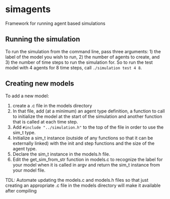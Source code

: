 # simagents
Framework for running agent based simulations

## Running the simulation
To run the simulation from the command line, pass three arguments: 1) the label of the model you wish to run, 2) the number of agents to create, and 3) the number of time steps to run the simulation for. So to run the test model with 4 agents for 8 time steps, call `./simulation test 4 8`.

## Creating new models
To add a new model:
1. create a .c file in the models directory
2. In that file, add (at a minimum) an agent type definition, a function to call to initialize the model at the start of the simulation and another function that is called at each time step.
3. Add `#include "../simulation.h"` to the top of the file in order to use the sim_t type.
4. Initialize a sim_t instance (outside of any functions so that it can be externally linked) with the init and step functions and the size of the agent type.
5. Declare the sim_t instance in the models.h file.
6. Edit the get_sim_from_str function in models.c to recognize the label for your model when it is called in argv and return the sim_t instance from your model file.

TDL: Automate updating the models.c and models.h files so that just creating an appropriate .c file in the models directory will make it available after compiling
